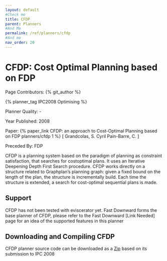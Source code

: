 ```yaml
---
layout: default
#Check me
title: CFDP
parent: Planners
#And Me
permalink: /ref/planners/cfdp
#And me
nav_order: 20
---
```

# CFDP: Cost Optimal Planning based on FDP

Page Contributors: {% git_author %}

{% planner_tag IPC2008 Optimising %}

Planner Quality: -

Year Published: 2008

Paper: {% paper_link CFDP:  an approach to Cost-Optimal Planning based on FDP planners/cfdp 1 %} [ Grandcolas, S. Cyril Pain-Barre, C. ] 

Preceded By: FDP

CFDP is a planning system based on the paradigm of planning as constraint satisfaction, that searches for costoptimal plans. It uses an Iterative Deepening Depth First Search procedure. CFDP works directly on a structure related to Graphplan’s planning graph: given a fixed bound on the length of the plan, the structure is incrementally build. Each time the structure is extended, a search for cost-optimal sequential plans is made.

## Support

CFDP has not been tested with eviscerator yet. Fast Downward forms the base planner of CFDP, please refer to the Fast Downward [Link Needed] page for an idea of the supported features in this planner

## Downloading and Compiling CFDP

CFDP planner source code can be downloaded as a [Zip](http://icaps-conference.org/ipc2008/deterministic/data/planners/C-fdp.pdf) based on its submission to IPC 2008
